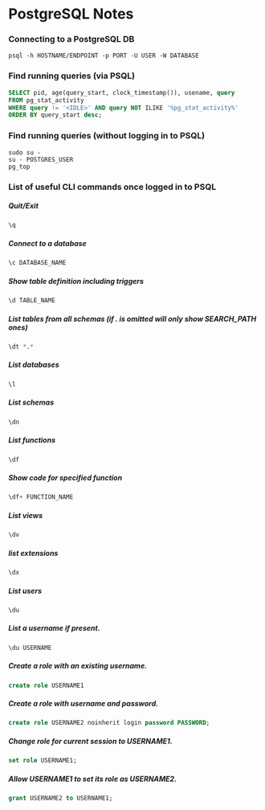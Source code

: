 <html><link rel="stylesheet" href="../css/air.css"></html>

# PostgreSQL Notes

### Connecting to a PostgreSQL DB ###
~~~
psql -h HOSTNAME/ENDPOINT -p PORT -U USER -W DATABASE
~~~

### Find running queries (via PSQL) ###
~~~sql
SELECT pid, age(query_start, clock_timestamp()), usename, query
FROM pg_stat_activity
WHERE query != '<IDLE>' AND query NOT ILIKE '%pg_stat_activity%'
ORDER BY query_start desc;
~~~

### Find running queries (without logging in to PSQL) ###
~~~shell
sudo su -
su - POSTGRES_USER
pg_top
~~~

### List of useful CLI commands once logged in to PSQL ###
##### Quit/Exit #####
~~~sql 
\q 
~~~
##### Connect to a database #####
~~~sql 
\c DATABASE_NAME 
~~~
##### Show table definition including triggers #####
~~~sql 
\d TABLE_NAME 
~~~
##### List tables from all schemas (if *.* is omitted will only show SEARCH_PATH ones) #####
~~~sql 
\dt *.* 
~~~
##### List databases #####
~~~sql 
\l 
~~~
##### List schemas #####
~~~sql 
\dn 
~~~
##### List functions #####
~~~sql 
\df 
~~~
##### Show code for specified function #####
~~~sql 
\df+ FUNCTION_NAME 
~~~
##### List views #####
~~~sql 
\dv 
~~~
##### list extensions #####
~~~sql 
\dx 
~~~
##### List users #####
~~~sql 
\du 
~~~
##### List a username if present. #####
~~~sql 
\du USERNAME 
~~~
##### Create a role with an existing username. #####
~~~sql 
create role USERNAME1 
~~~
##### Create a role with username and password. #####
~~~sql 
create role USERNAME2 noinherit login password PASSWORD;  
~~~
##### Change role for current session to USERNAME1. #####
~~~sql 
set role USERNAME1;  
~~~
##### Allow USERNAME1 to set its role as USERNAME2. #####
~~~sql 
grant USERNAME2 to USERNAME1;  
~~~


